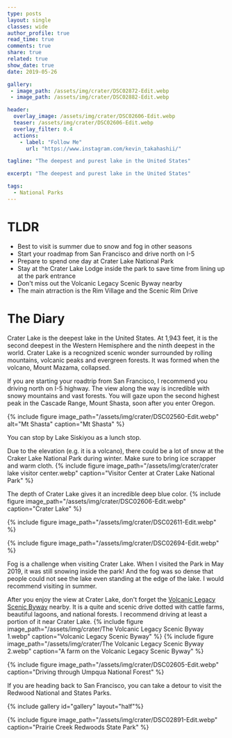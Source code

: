 ```yaml
---
type: posts
layout: single
classes: wide
author_profile: true
read_time: true
comments: true
share: true
related: true
show_date: true
date: 2019-05-26

gallery:
 - image_path: /assets/img/crater/DSC02872-Edit.webp
 - image_path: /assets/img/crater/DSC02882-Edit.webp

header:
  overlay_image: /assets/img/crater/DSC02606-Edit.webp
  teaser: /assets/img/crater/DSC02606-Edit.webp
  overlay_filter: 0.4
  actions:
    - label: "Follow Me"
      url: "https://www.instagram.com/kevin_takahashii/"

tagline: "The deepest and purest lake in the United States"

excerpt: "The deepest and purest lake in the United States"

tags:
  - National Parks
---
```


# TLDR
* Best to visit is summer due to snow and fog in other seasons
* Start your roadmap from San Francisco and drive north on I-5
* Prepare to spend one day at Crater Lake National Park
* Stay at the Crater Lake Lodge inside the park to save time from lining up at the park entrance
* Don't miss out the Volcanic Legacy Scenic Byway nearby
* The main atrraction is the Rim Village and the Scenic Rim Drive

# The Diary
Crater Lake is the deepest lake in the United States. At 1,943 feet, it is the second deepest in the Western Hemisphere and the ninth deepest in the world. Crater Lake is a recognized scenic wonder surrounded by rolling mountains, volcanic peaks and evergreen forests. It was formed when the volcano, Mount Mazama, collapsed.

If you are starting your roadtrip from San Francisco, I recommend you driving north on I-5 highway. The view along the way is incredible with snowy mountains and vast forests. You will gaze upon the second highest peak in the Cascade Range, Mount Shasta, soon after you enter Oregon.

{% include figure image_path="/assets/img/crater/DSC02560-Edit.webp" alt="Mt Shasta" caption="Mt Shasta" %}

You can stop by Lake Siskiyou as a lunch stop.

Due to the elevation (e.g. it is a volcano), there could be a lot of snow at the Craker Lake National Park during winter. Make sure to bring ice scrapper and warm cloth.
{% include figure image_path="/assets/img/crater/crater lake visitor center.webp" caption="Visitor Center at Crater Lake National Park" %}

The depth of Crater Lake gives it an incredible deep blue color.
{% include figure image_path="/assets/img/crater/DSC02606-Edit.webp" caption="Crater Lake" %}

{% include figure image_path="/assets/img/crater/DSC02611-Edit.webp"  %}

{% include figure image_path="/assets/img/crater/DSC02694-Edit.webp"  %}

Fog is a challenge when visiting Crater Lake. When I visited the Park in May 2019, it was still snowing inside the park! And the fog was so dense that people could not see the lake even standing at the edge of the lake. I would recommend visiting in summer.

After you enjoy the view at Crater Lake, don't forget the [Volcanic Legacy Scenic Byway](https://en.wikipedia.org/wiki/Volcanic_Legacy_Scenic_Byway) nearby. It is a quite and scenic drive dotted with cattle farms, beautiful lagoons, and national forests. I recommend driving at least a portion of it near Crater Lake.
{% include figure image_path="/assets/img/crater/The Volcanic Legacy Scenic Byway 1.webp" caption="Volcanic Legacy Scenic Byway" %}
{% include figure image_path="/assets/img/crater/The Volcanic Legacy Scenic Byway 2.webp" caption="A farm on the Volcanic Legacy Scenic Byway" %}



{% include figure image_path="/assets/img/crater/DSC02605-Edit.webp" caption="Driving through Umpqua National Forest" %}

If you are heading back to San Francisco, you can take a detour to visit the Redwood National and States Parks.

{% include gallery id="gallery" layout="half"%}

{% include figure image_path="/assets/img/crater/DSC02891-Edit.webp" caption="Prairie Creek Redwoods State Park" %}
